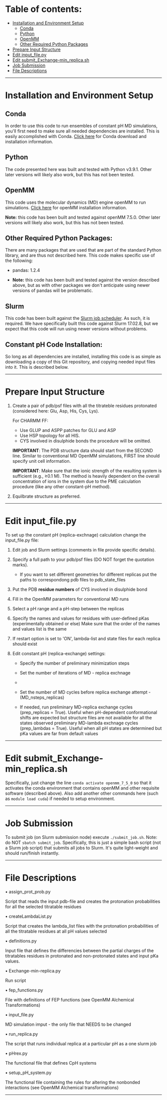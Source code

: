 # Table of contents:
- [Installation and Environment Setup](#installation-and-Environment-Setup)
  * [Conda](#conda)
  * [Python](#python)
  * [OpenMM](#openmm)
  * [Other Required Python Packages](#other-required-python-packages)
- [Prepare Input Structure](#prepare-input-structure)
- [Edit input_file.py](#edit-input_filepy)
- [Edit submit_Exchange-min_replica.sh](#edit-submit_Exchange-min_replicash)
- [Job Submission](#job-submission)
- [File Descriptions](#file-descriptions)
<!-- toc -->
-----
# Installation and Environment Setup
## Conda
In order to use this code to run ensembles of constant pH MD simulations, you'll first need to make sure all needed dependencies are installed. This is easily accomplished with Conda. [Click here](https://www.anaconda.com/products/individual) for Conda download and installation information.

## Python
The code presented here was built and tested with Python v3.9.1. Other later versions will likely also work, but this has not been tested.

## OpenMM
This code uses the molecular dynamics (MD) engine openMM to run simulations. [Click here](http://docs.openmm.org/latest/userguide/application.html#installing-openmm) for openMM installation information.

**Note:** this code has been built and tested against openMM 7.5.0. Other later versions will likely also work, but this has not been tested.

## Other Required Python Packages:
There are many packages that are used that are part of the standard Python library, and are thus not described here. This code makes specific use of the following:
- pandas: 1.2.4

- **Note:** this code has been built and tested against the version described above, but as with other packages we don't anticipate using newer versions of pandas will be problematic.

## Slurm
This code has been built against the [Slurm job scheduler](https://slurm.schedmd.com/). As such, it is required. We have specifically built this code against Slurm 17.02.8, but we expect that this code will run using newer versions without problems.

## Constant pH Code Installation:
So long as all dependencies are installed, installing this code is as simple as downloading a copy of this Git repository, and copying needed input files into it. This is described below.

-----
# Prepare Input Structure

1. Create a pair of pdb/psf files with all the titrateble residues protonated (considered here: Glu, Asp, His, Cys, Lys).

   For CHARMM FF:
   - Use GLUP and ASPP patches for GLU and ASP
   - Use HSP topology for all HIS.
   - CYS involved in disulphide bonds the procedure will be omitted.

   **IMPORTANT**: The PDB structure data should start from the SECOND line. Similar to conventional MD OpenMM simulations, FIRST line should specify unit cell information.

   **IMPORTANT**: Make sure that the ionic strength of the resulting system is sufficient (e.g., ≥0.1 M). The method is heavily dependent on the overall concentration of ions in the system due to the PME calculation procedure (like any other constant-pH method).

2. Equilbrate structure as preferred.
----
# Edit input_file.py
To set up the constant pH (replica-exchnage) calculation change the input_file.py file:
1. Edit job and Slurm settings (comments in file provide specific details).

2. Specify a full path to your pdb/psf files (DO NOT forget the quotation marks).
    - If you want to set different geometries for different replicas put the paths to correspondong pdb files to pdb_state_files

3.  Put the PDB **residue numbers** of CYS involved in disulphide bond

4. Fill in the OpenMM parameters for conventional MD runs

5. Select a pH range and a pH-step between the replicas

6. Specify the names and values for residues with user-defined pKas (experimentally obtained or else)
       Make sure that the order of the names and values list is the same
7. If restart option is set to 'ON', lambda-list and state files for each replica should exist

8. Edit constant pH (replica-exchange) settings:
    - Specify the number of preliminary minimization steps

    - Set the number of iterations of MD - replica exchnage
    - 
    - Set the number of MD cycles before replica exchange attempt -(MD_nsteps_replicas) 
    - If needed, run preliminary MD-replica exchange cycles (prep_replicas = True). Useful when pH-dependent conformational shifts are expected but structure files are not available for all the states observed preliminary MD-lambda exchnage cycles (prep_lambdas = True). Useful when all pH states are determined but pKa values are far from default values
----
# Edit submit_Exchange-min_replica.sh
Specifically, just change the line `conda activate openmm_7_5_0` so that it activates the conda environment that contains openMM and other requisite software (described above). Also add another other commands here (such as `module load cuda`) if needed to setup environment.

----
# Job Submission 
To submit job (on Slurm submission node) execute `./submit_job.sh`. Note: do NOT `sbatch submit_job`. Specifically, this is just a simple bash script (not a Slurm job script) that submits all jobs to Slurm. It's quite light-weight and should run/finish instantly.

-----
# File Descriptions

• assign_prot_prob.py

  Script that reads the input pdb-file and creates the protonation probabilities for all
  the selected titratable residues

• createLambdaList.py

  Script that creates the lambda_list files with the protonation probabilities of all the
  titratable residues at all pH values selected

• definitions.py

  Input file that defines the differencies between the partial charges of the titratables
  residues in protonated and non-protonated states and input pKa values.

• Exchange-min-replica.py

  Run script

• fep_functions.py

  File with definitions of FEP functions (see OpenMM Alchemical Transformations)

• input_file.py

  MD simulation imput - the only file that NEEDS to be changed

• run_replica.py

  The script that runs individual replica at a particular pH as a one slurm job

• pHrex.py

  The functional file that defines CpH systems

• setup_pH_system.py

 The functional file containing the rules for altering the nonbonded interactions (see OpenMM Alchemical transformations)

-----
